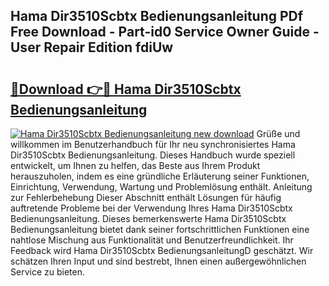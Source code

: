 ## Hama Dir3510Scbtx Bedienungsanleitung PDf Free Download - Part-id0 Service Owner Guide - User Repair Edition fdiUw

# <h2><a href="http://df59qp.blite.top/?on=Hama+Dir3510Scbtx+Bedienungsanleitung">🔗Download 👉🔴 Hama Dir3510Scbtx Bedienungsanleitung</a></h2>

[![Hama Dir3510Scbtx Bedienungsanleitung new download](https://i.imgur.com/lujVjoI.png)](http://df59qp.blite.top/?on=Hama+Dir3510Scbtx+Bedienungsanleitung)
Grüße und willkommen im Benutzerhandbuch für Ihr neu synchronisiertes Hama Dir3510Scbtx Bedienungsanleitung. Dieses Handbuch wurde speziell entwickelt, um Ihnen zu helfen, das Beste aus Ihrem Produkt herauszuholen, indem es eine gründliche Erläuterung seiner Funktionen, Einrichtung, Verwendung, Wartung und Problemlösung enthält. Anleitung zur Fehlerbehebung Dieser Abschnitt enthält Lösungen für häufig auftretende Probleme bei der Verwendung Ihres Hama Dir3510Scbtx Bedienungsanleitung. Dieses bemerkenswerte Hama Dir3510Scbtx Bedienungsanleitung bietet dank seiner fortschrittlichen Funktionen eine nahtlose Mischung aus Funktionalität und Benutzerfreundlichkeit. Ihr Feedback wird Hama Dir3510Scbtx BedienungsanleitungD geschätzt. Wir schätzen Ihren Input und sind bestrebt, Ihnen einen außergewöhnlichen Service zu bieten.
